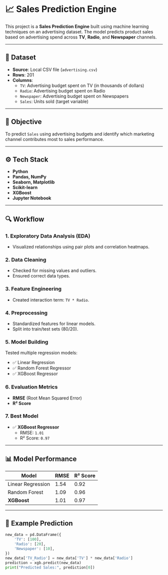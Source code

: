 # 📈 Sales Prediction Engine

This project is a **Sales Prediction Engine** built using machine learning techniques on an advertising dataset. The model predicts product sales based on advertising spend across **TV**, **Radio**, and **Newspaper** channels.

---

## 📂 Dataset

- **Source**: Local CSV file (`advertising.csv`)
- **Rows**: 201
- **Columns**:
  - `TV`: Advertising budget spent on TV (in thousands of dollars)
  - `Radio`: Advertising budget spent on Radio
  - `Newspaper`: Advertising budget spent on Newspapers
  - `Sales`: Units sold (target variable)

---

## 🧠 Objective

To predict `Sales` using advertising budgets and identify which marketing channel contributes most to sales performance.

---

## ⚙️ Tech Stack

- **Python**
- **Pandas, NumPy**
- **Seaborn, Matplotlib**
- **Scikit-learn**
- **XGBoost**
- **Jupyter Notebook**

---

## 🔍 Workflow

### 1. Exploratory Data Analysis (EDA)
- Visualized relationships using pair plots and correlation heatmaps.

### 2. Data Cleaning
- Checked for missing values and outliers.
- Ensured correct data types.

### 3. Feature Engineering
- Created interaction term: `TV * Radio`.

### 4. Preprocessing
- Standardized features for linear models.
- Split into train/test sets (80/20).

### 5. Model Building
Tested multiple regression models:
- ✅ Linear Regression
- ✅ Random Forest Regressor
- ✅ XGBoost Regressor

### 6. Evaluation Metrics
- **RMSE** (Root Mean Squared Error)
- **R² Score**

### 7. Best Model
- ✅ **XGBoost Regressor**
  - RMSE: `1.01`
  - R² Score: `0.97`

---

## 📊 Model Performance

| Model            | RMSE | R² Score |
|------------------|------|----------|
| Linear Regression| 1.54 | 0.92     |
| Random Forest    | 1.09 | 0.96     |
| **XGBoost**      | 1.01 | 0.97     |

---

## 🧪 Example Prediction

```python
new_data = pd.DataFrame({
    'TV': [100],
    'Radio': [20],
    'Newspaper': [10],
})
new_data['TV_Radio'] = new_data['TV'] * new_data['Radio']
prediction = xgb.predict(new_data)
print("Predicted Sales:", prediction[0])
